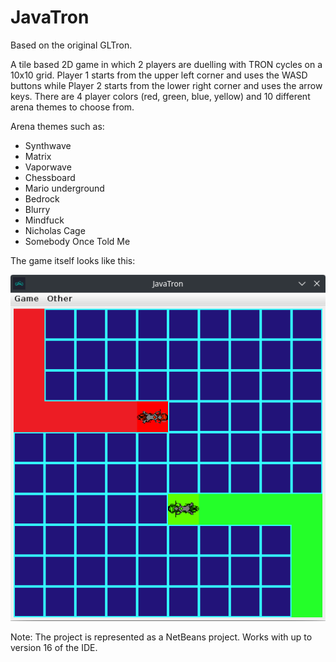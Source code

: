 <h1>JavaTron</h1>

Based on the original GLTron.

A tile based 2D game in which 2 players are duelling with TRON cycles on a 10x10 grid. Player 1 starts from the upper left corner and uses the WASD buttons while Player 2 starts from the lower right corner and uses the arrow keys. There are 4 player colors (red, green, blue, yellow) and 10 different arena themes to choose from.

Arena themes such as:
<ul>
<li>Synthwave</li>
<li>Matrix</li>
<li>Vaporwave</li>
<li>Chessboard</li>
<li>Mario underground</li>
<li>Bedrock</li>
<li>Blurry</li>
<li>Mindfuck</li>
<li>Nicholas Cage</li>
<li>Somebody Once Told Me</li>
</ul>

The game itself looks like this:

![screenshot](images/screenshot.png)

Note: The project is represented as a NetBeans project. Works with up to version 16 of the IDE.
